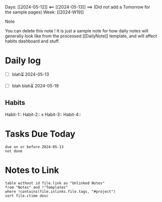 Days: [[2024-05-12]] <== [[2024-05-13]] ==> (Did not add a Tomorrow for the sample pages)
Week: [[2024-W19]]

> [!NOTE]
> You can delete this note ! It is just a sample note for how daily notes will generally look like from the processed [[DailyNote]] template, and will affect habits dashboard and stuff.
# Daily log

- [ ] blah⏳ 2024-05-13
- [ ] blah blah⏳ 2024-05-19 


## Habits
Habit-1::
Habit-2:: x
Habit-3:: 
Habit-4:: 



# Tasks Due Today

```tasks
due on or before 2024-05-13
not done
```

# Notes to Link

```dataview
table without id file.link as "Unlinked Notes"
from "Notes" and !"Templates"
where !contains(file.inlinks.file.tags, "#project")
sort file.ctime desc
```

